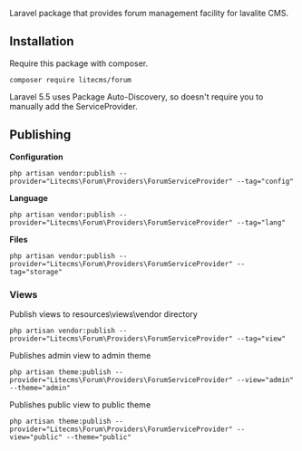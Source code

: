 Laravel package that provides forum management facility for lavalite CMS.

## Installation

Require this package with composer. 

    composer require litecms/forum

Laravel 5.5 uses Package Auto-Discovery, so doesn't require you to manually add the ServiceProvider.


## Publishing

**Configuration**

    php artisan vendor:publish --provider="Litecms\Forum\Providers\ForumServiceProvider" --tag="config"

**Language**

    php artisan vendor:publish --provider="Litecms\Forum\Providers\ForumServiceProvider" --tag="lang"

**Files**

    php artisan vendor:publish --provider="Litecms\Forum\Providers\ForumServiceProvider" --tag="storage"

### Views

Publish views to resources\views\vendor directory

    php artisan vendor:publish --provider="Litecms\Forum\Providers\ForumServiceProvider" --tag="view"

Publishes admin view to admin theme

    php artisan theme:publish --provider="Litecms\Forum\Providers\ForumServiceProvider" --view="admin" --theme="admin"

Publishes public view to public theme

    php artisan theme:publish --provider="Litecms\Forum\Providers\ForumServiceProvider" --view="public" --theme="public"